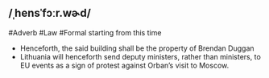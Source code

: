 ## /ˌhensˈfɔːr.wɚd/
#Adverb #Law #Formal
starting from this time

- Henceforth, the said building shall be the property of Brendan Duggan
- Lithuania will henceforth send deputy ministers, rather than ministers, to EU events as a sign of protest against Orban’s visit to Moscow.